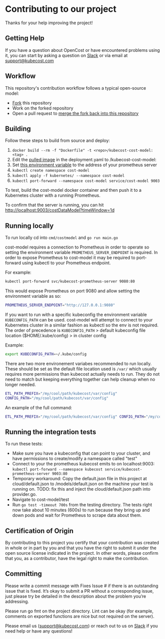 # Contributing to our project

Thanks for your help improving the project!

## Getting Help

If you have a question about OpenCost or have encountered problems using it,
you can start by asking a question on [Slack](https://join.slack.com/t/kubecost/shared_invite/enQtNTA2MjQ1NDUyODE5LWFjYzIzNWE4MDkzMmUyZGU4NjkwMzMyMjIyM2E0NGNmYjExZjBiNjk1YzY5ZDI0ZTNhZDg4NjlkMGRkYzFlZTU) or via email at [support@kubecost.com](support@kubecost.com)

## Workflow

This repository's contribution workflow follows a typical open-source model:

- [Fork](https://docs.github.com/en/get-started/quickstart/fork-a-repo) this repository
- Work on the forked repository
- Open a pull request to [merge the fork back into this repository](https://docs.github.com/en/pull-requests/collaborating-with-pull-requests/proposing-changes-to-your-work-with-pull-requests/creating-a-pull-request-from-a-fork)

## Building

Follow these steps to build from source and deploy:

1. `docker build --rm -f "Dockerfile" -t <repo>/kubecost-cost-model:<tag> .`
2. Edit the [pulled image](https://github.com/kubecost/opencost/blob/master/kubernetes/deployment.yaml#L25) in the deployment.yaml to <repo>/kubecost-cost-model:<tag>
3. Set [this environment variable](https://github.com/kubecost/opencost/blob/master/kubernetes/deployment.yaml#L33) to the address of your prometheus server
4. `kubectl create namespace cost-model`
5. `kubectl apply -f kubernetes/ --namespace cost-model`
6. `kubectl port-forward --namespace cost-model service/cost-model 9003`

To test, build the cost-model docker container and then push it to a Kubernetes cluster with a running Prometheus.

To confirm that the server is running, you can hit [http://localhost:9003/costDataModel?timeWindow=1d](http://localhost:9003/costDataModel?timeWindow=1d)

## Running locally

To run locally cd into `cmd/costmodel` and `go run main.go`

cost-model requires a connection to Prometheus in order to operate so setting the environment variable `PROMETHEUS_SERVER_ENDPOINT` is required.
In order to expose Prometheus to cost-model it may be required to port-forward using kubectl to your Prometheus endpoint.

For example:

```bash
kubectl port-forward svc/kubecost-prometheus-server 9080:80
```

This would expose Prometheus on port 9080 and allow setting the environment variable as so:

```bash
PROMETHEUS_SERVER_ENDPOINT="http://127.0.0.1:9080"
```

If you want to run with a specific kubeconfig the environment variable `KUBECONFIG_PATH` can be used. cost-model will attempt to connect to your Kubernetes cluster in a similar fashion as kubectl so the env is not required. The order of precedence is `KUBECONFIG_PATH` > default kubeconfig file location ($HOME/.kube/config) > in cluster config

Example:

```bash
export KUBECONFIG_PATH=~/.kube/config
```

There are two more environement variabes recommended to run locally. These should be set as the default file location used is `/var/` which usually requires more permissions than kubecost actually needs to run. They do not need to match but keeping everything together can help cleanup when no longer needed.

```bash
ETL_PATH_PREFIX="/my/cool/path/kubecost/var/config"
CONFIG_PATH="/my/cool/path/kubecost/var/config"
```

An example of the full command:

```bash
ETL_PATH_PREFIX="/my/cool/path/kubecost/var/config" CONFIG_PATH="/my/cool/path/kubecost/var/config" PROMETHEUS_SERVER_ENDPOINT="http://127.0.0.1:9090" go run main.go
```

## Running the integration tests

To run these tests:

- Make sure you have a kubeconfig that can point to your cluster, and have permissions to create/modify a namespace called "test"
- Connect to your the prometheus kubecost emits to on localhost:9003:
  `kubectl port-forward --namespace kubecost service/kubecost-prometheus-server 9003:80`
- Temporary workaround: Copy the default.json file in this project at cloud/default.json to /models/default.json on the machine your test is running on. TODO: fix this and inject the cloud/default.json path into provider.go.
- Navigate to cost-model/test
- Run `go test -timeout 700s` from the testing directory. The tests right now take about 10 minutes (600s) to run because they bring up and down pods and wait for Prometheus to scrape data about them.

## Certification of Origin

By contributing to this project you certify that your contribution was created in whole or in part by you and that you have the right to submit it under the open source license indicated in the project. In other words, please confirm that you, as a contributor, have the legal right to make the contribution.

## Committing

Please write a commit message with Fixes Issue # if there is an outstanding issue that is fixed. It’s okay to submit a PR without a corresponding issue, just please try be detailed in the description about the problem you’re addressing.

Please run go fmt on the project directory. Lint can be okay (for example, comments on exported functions are nice but not required on the server).

Please email us (support@kubecost.com) or reach out to us on [Slack](https://join.slack.com/t/kubecost/shared_invite/enQtNTA2MjQ1NDUyODE5LWFjYzIzNWE4MDkzMmUyZGU4NjkwMzMyMjIyM2E0NGNmYjExZjBiNjk1YzY5ZDI0ZTNhZDg4NjlkMGRkYzFlZTU) if you need help or have any questions!
